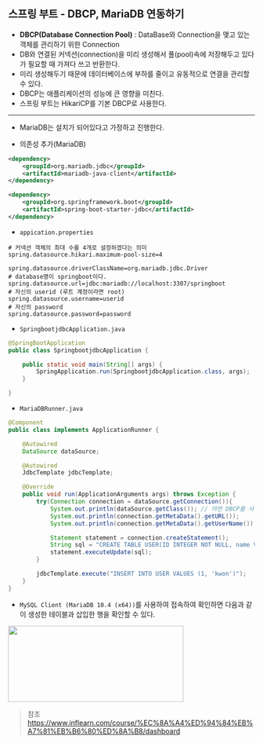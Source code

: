 ## 스프링 부트 - DBCP, MariaDB 연동하기
- **DBCP(Database Connection Pool)** : DataBase와 Connection을 맺고 있는 객체를 관리하기 위한 Connection
- DB와 연결된 커넥션(connection)을 미리 생성해서 풀(pool)속에 저장해두고 있다가 필요할 때 가져다 쓰고 반환한다.
- 미리 생성해두기 때문에 데이터베이스에 부하를 줄이고 유동적으로 연결을 관리할 수 있다.
- DBCP는 애플리케이션의 성능에 큰 영향을 미친다.
- 스프링 부트는 HikariCP를 기본 DBCP로 사용한다.

---
- MariaDB는 설치가 되어있다고 가정하고 진행한다.

- 의존성 추가(MariaDB)
```xml
<dependency>
    <groupId>org.mariadb.jdbc</groupId>
    <artifactId>mariadb-java-client</artifactId>
</dependency>

<dependency>
    <groupId>org.springframework.boot</groupId>
    <artifactId>spring-boot-starter-jdbc</artifactId>
</dependency>
```


- `appication.properties`
```properties
# 커넥션 객체의 최대 수를 4개로 설정하겠다는 의미
spring.datasource.hikari.maximum-pool-size=4

spring.datasource.driverClassName=org.mariadb.jdbc.Driver
# database명이 springboot이다.
spring.datasource.url=jdbc:mariadb://localhost:3307/springboot
# 자신의 userid (루트 계정이라면 root)
spring.datasource.username=userid
# 자신의 password
spring.datasource.password=password
```

- `SpringbootjdbcApplication.java`
```java
@SpringBootApplication
public class SpringbootjdbcApplication {

    public static void main(String[] args) {
        SpringApplication.run(SpringbootjdbcApplication.class, args);
    }

}
```

- `MariaDBRunner.java`
```java
@Component
public class implements ApplicationRunner {

    @Autowired
    DataSource dataSource;

    @Autowired
    JdbcTemplate jdbcTemplate;

    @Override
    public void run(ApplicationArguments args) throws Exception {
        try(Connection connection = dataSource.getConnection()){
            System.out.println(dataSource.getClass()); // 어떤 DBCP를 사용하는지 확인
            System.out.println(connection.getMetaData().getURL());
            System.out.println(connection.getMetaData().getUserName());

            Statement statement = connection.createStatement();
            String sql = "CREATE TABLE USER(ID INTEGER NOT NULL, name VARCHAR(255), PRIMARY KEY (id))";
            statement.executeUpdate(sql);
        }

        jdbcTemplate.execute("INSERT INTO USER VALUES (1, 'kwon')");
    }
}
```

- `MySQL Client (MariaDB 10.4 (x64))`를 사용하여 접속하여 확인하면 다음과 같이 생성한 테이블과 삽입한 행을 확인할 수 있다.

<div style="width: 358px; height: 155px;">
    <img src="https://github.com/kyu9341/TeamHash_Practice/blob/master/kwon/image/maria1.png" style="width: 358px
    ; height: 155px;">
</div>


> 참조
> <https://www.inflearn.com/course/%EC%8A%A4%ED%94%84%EB%A7%81%EB%B6%80%ED%8A%B8/dashboard>
